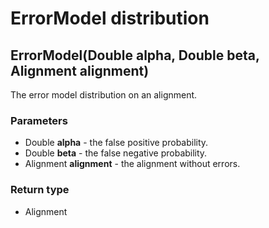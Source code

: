 ErrorModel distribution
=======================
ErrorModel(Double **alpha**, Double **beta**, Alignment **alignment**)
----------------------------------------------------------------------

The error model distribution on an alignment.

### Parameters

- Double **alpha** - the false positive probability.
- Double **beta** - the false negative probability.
- Alignment **alignment** - the alignment without errors.

### Return type

- Alignment



